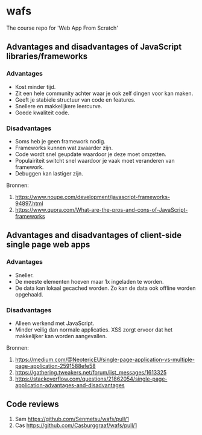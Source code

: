# wafs
The course repo for 'Web App From Scratch'

## Advantages and disadvantages of JavaScript libraries/frameworks
 ### Advantages
 - Kost minder tijd.
 - Zit een hele community achter waar je ook zelf dingen voor kan maken.
 - Geeft je stabiele structuur van code en features.
 - Snellere en makkelijkere leercurve.
 - Goede kwaliteit code.

 
 ### Disadvantages
 - Soms heb je geen framework nodig.
 - Frameworks kunnen wat zwaarder zijn.
 - Code wordt snel geupdate waardoor je deze moet omzetten.
 - Populairiteit switcht snel waardoor je vaak moet veranderen van framework.
 - Debuggen kan lastiger zijn.
 

Bronnen:
1. https://www.noupe.com/development/javascript-frameworks-94897.html
2. https://www.quora.com/What-are-the-pros-and-cons-of-JavaScript-frameworks

## Advantages and disadvantages of client-side single page web apps
 ### Advantages
 - Sneller.
 - De meeste elementen hoeven maar 1x ingeladen te worden.
 - De data kan lokaal gecached worden. Zo kan de data ook offline worden opgehaald.
 
 
  ### Disadvantages
 - Alleen werkend met JavaScript.
 - Minder veilig dan normale applicaties. XSS zorgt ervoor dat het makkelijker kan worden aangevallen. 

 
Bronnen:
1. https://medium.com/@NeotericEU/single-page-application-vs-multiple-page-application-2591588efe58
2. https://gathering.tweakers.net/forum/list_messages/1613325
3. https://stackoverflow.com/questions/21862054/single-page-application-advantages-and-disadvantages

## Code reviews
1. Sam https://github.com/Senmetsu/wafs/pull/1
2. Cas https://github.com/Casburggraaf/wafs/pull/1
